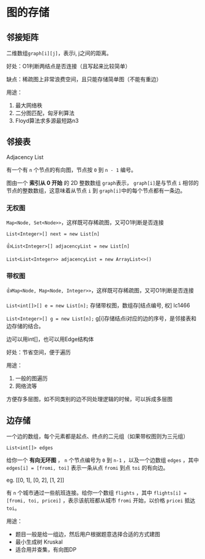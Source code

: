 # 图的存储

## 邻接矩阵

二维数组`graph[i][j]`，表示i, j之间的距离。

好处：O1判断两结点是否连接（且写起来比较简单）

缺点：稀疏图上非常浪费空间，且只能存储简单图（不能有重边）

用途：

1. 最大网络秩
2. 二分图匹配，匈牙利算法
3. Floyd算法求多源最短路n3

## 邻接表

Adjacency List

有一个有 `n` 个节点的有向图，节点按 `0` 到 `n - 1` 编号。

图由一个 **索引从 0 开始** 的 2D 整数数组 `graph`表示， `graph[i]`是与节点 `i` 相邻的节点的整数数组，这意味着从节点 `i` 到 `graph[i]`中的每个节点都有一条边。

### 无权图

`Map<Node, Set<Node>>`，这样既可存稀疏图，又可O1判断是否连接

`List<Integer>[] next = new List[n]`

👍`List<Integer>[] adjacencyList = new List[n]`

`List<List<Integer>> adjacencyList = new ArrayList<>()`

### 带权图

👍`Map<Node, Map<Node, Integer>>`，这样既可存稀疏图，又可O1判断是否连接

`List<int[]>[] e = new List[n];` 存储带权图，数组存[结点编号, 权] lc1466

`List<Integer>[] g = new List[n];` g[i]存储结点i对应的边的序号，是邻接表和边存储的结合。

边可以用int[]，也可以用Edge结构体

好处：节省空间，便于遍历

用途：

1. 一般的图遍历
2. 网络流等

方便存多层图，如不同类别的边不同处理逻辑的时候，可以拆成多层图

## 边存储

一个边的数组，每个元素都是起点、终点的二元组（如果带权图则为三元组）

`List<int[]> edges`

给你一个 **有向无环图** ， `n` 个节点编号为 `0` 到 `n-1` ，以及一个边数组 `edges` ，其中 `edges[i] = [fromi, toi]` 表示一条从点 `fromi` 到点 `toi` 的有向边。

eg. [[0, 1], [0, 2], [1, 2]]

有 `n` 个城市通过一些航班连接。给你一个数组 `flights` ，其中 `flights[i] = [fromi, toi, pricei]` ，表示该航班都从城市 `fromi` 开始，以价格 `pricei` 抵达 `toi`。

用途：

- 题目一般是给一组边，然后用户根据题意选择合适的方式建图
- 最小生成树 Kruskal
- 适合用并查集，有向图DP
